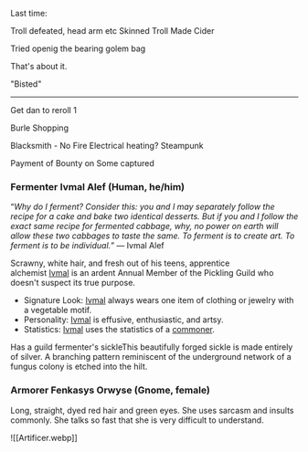Last time:

Troll defeated, head arm etc
Skinned Troll
Made Cider

Tried openig the bearing golem bag

That's about it.

"Bisted"

<hr>

Get dan to reroll 1


Burle Shopping

Blacksmith - No Fire
	Electrical heating?
	Steampunk

Payment of Bounty on Some captured

 
### Fermenter Ivmal Alef (Human, he/him)

“_Why do I ferment? Consider this: you and I may separately follow the recipe for a cake and bake two identical desserts. But if you and I follow the exact same recipe for fermented cabbage, why, no power on earth will allow these two cabbages to taste the same. To ferment is to create art. To ferment is to be individual._”
— Ivmal Alef

Scrawny, white hair, and fresh out of his teens, apprentice alchemist [Ivmal](https://5etools-mirror-1.github.io/bestiary.html#ivmal%20alef_ar7) is an ardent Annual Member of the Pickling Guild who doesn't suspect its true purpose. 

-   Signature Look: [Ivmal](https://5etools-mirror-1.github.io/bestiary.html#ivmal%20alef_ar7) always wears one item of clothing or jewelry with a vegetable motif. 
-   Personality: [Ivmal](https://5etools-mirror-1.github.io/bestiary.html#ivmal%20alef_ar7) is effusive, enthusiastic, and artsy.
-   Statistics: [Ivmal](https://5etools-mirror-1.github.io/bestiary.html#ivmal%20alef_ar7) uses the statistics of a [commoner](https://5etools-mirror-1.github.io/bestiary.html#commoner_mm).

Has a guild fermenter's sickleThis beautifully forged sickle is made entirely of silver. A branching pattern reminiscent of the underground network of a fungus colony is etched into the hilt.


### Armorer Fenkasys Orwyse (Gnome, female)

Long, straight, dyed red hair and green eyes.
She uses sarcasm and insults commonly.
She talks so fast that she is very difficult to understand.

![[Artificer.webp]]